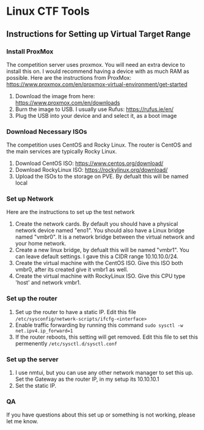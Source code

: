 # Linux CTF Tools
## Instructions for Setting up Virtual Target Range
### Install ProxMox
The competition server uses proxmox.  You will need an extra device to install this on.  I would recommend having a device with as much RAM as possible.  Here are the instructions from ProxMox: https://www.proxmox.com/en/proxmox-virtual-environment/get-started
1. Download the image from here: https://www.proxmox.com/en/downloads
2. Burn the image to USB.  I usually use Rufus: https://rufus.ie/en/
2. Plug the USB into your device and and select it, as a boot image

### Download Necessary ISOs
The competition uses CentOS and Rocky Linux.  The router is CentOS and the main services are typically Rocky Linux.
1. Download CentOS ISO: https://www.centos.org/download/
2. Download RockyLinux ISO: https://rockylinux.org/download/
3. Upload the ISOs to the storage on PVE.  By defualt this will be named local

### Set up Network
Here are the instructions to set up the test network
1. Create the network cards.  By default you should have a physical network device named "eno1".  You should also have a Linux bridge named "vmbr0".  It is a network bridge between the virtual network and your home network.
2. Create a new linux bridge, by defualt this will be named "vmbr1".  You can leave default settings.  I gave this a CIDR range 10.10.10.0/24.
3. Create the virtual machine with the CentOS ISO. Give this ISO both vmbr0, after its created give it vmbr1 as well.
4. Create the virtual machine with RockyLinux ISO. Give this CPU type 'host' and network vmbr1.

### Set up the router
1. Set up the router to have a static IP.  Edit this file `/etc/sysconfig/network-scripts/ifcfg-<interface>`
2. Enable traffic forwarding by running this command `sudo sysctl -w net.ipv4.ip_forward=1`
3. If the router reboots, this setting will get removed.  Edit this file to set this permenently `/etc/sysctl.d/sysctl.conf`

### Set up the server
1. I use nmtui, but you can use any other network manager to set this up.  Set the Gateway as the router IP, in my setup its 10.10.10.1
2. Set the static IP.

### QA
If you have questions about this set up or something is not working, please let me know.
